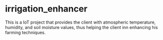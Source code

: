 # irrigation_enhancer
This is a IoT project that provides the client with  atmospheric temperature, humidity, and soil moisture values, thus helping the client inn enhancing his farming techniques.
